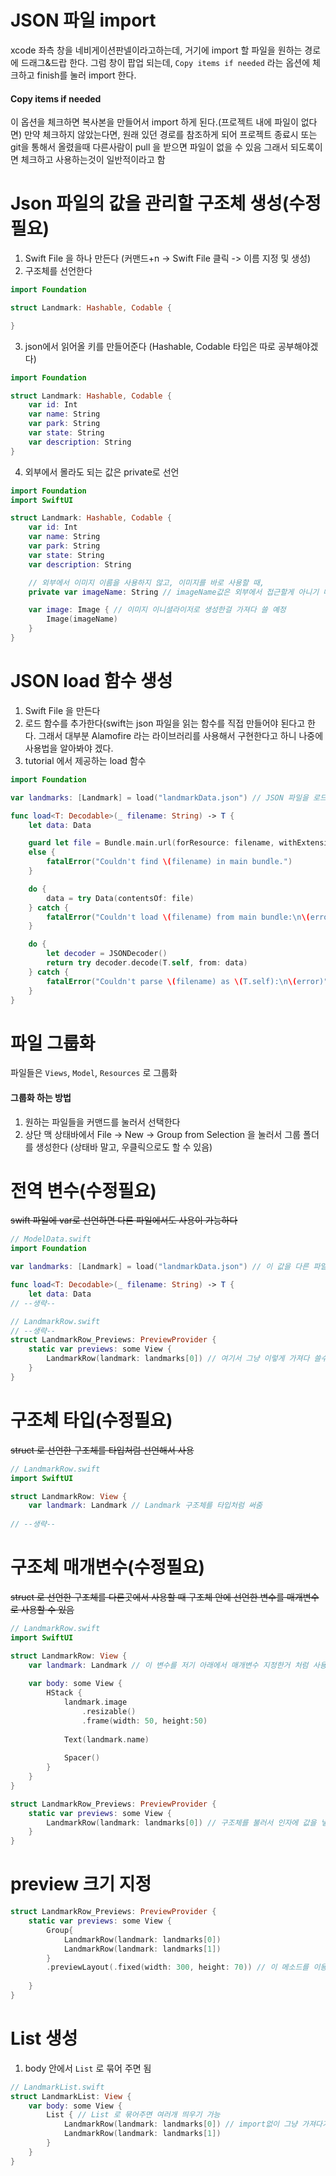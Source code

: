 # JSON 파일 import
xcode 좌측 창을 네비게이션판넬이라고하는데, 거기에 import 할 파일을 원하는 경로에 드래그&드랍 한다.
그럼 창이 팝업 되는데, `Copy items if needed` 라는 옵션에 체크하고 finish를 눌러 import 한다.

#### Copy items if needed 
이 옵션을 체크하면 복사본을 만들어서 import 하게 된다.(프로젝트 내에 파일이 없다면)
만약 체크하지 않았는다면, 
원래 있던 경로를 참조하게 되어 프로젝트 종료시 또는 git을 통해서 올렸을때 다른사람이 pull 을 받으면 파일이 없을 수 있음
그래서 되도록이면 체크하고 사용하는것이 일반적이라고 함

# Json 파일의 값을 관리할 구조체 생성(수정 필요)
1. Swift File 을 하나 만든다 (커맨드+n -> Swift File 클릭 -> 이름 지정 및 생성)
2. 구조체를 선언한다
  ```swift
  import Foundation

  struct Landmark: Hashable, Codable {

  }
  ```
3. json에서 읽어올 키를 만들어준다 (Hashable, Codable 타입은 따로 공부해야겠다)
  ```swift
  import Foundation

  struct Landmark: Hashable, Codable {
      var id: Int
      var name: String
      var park: String
      var state: String
      var description: String
  }
  ```
4. 외부에서 몰라도 되는 값은 private로 선언
  ```swift
  import Foundation
  import SwiftUI

  struct Landmark: Hashable, Codable {
      var id: Int
      var name: String
      var park: String
      var state: String
      var description: String

      // 외부에서 이미지 이름을 사용하지 않고, 이미지를 바로 사용할 때,
      private var imageName: String // imageName값은 외부에서 접근할게 아니기 때문에 private

      var image: Image { // 이미지 이니셜라이저로 생성한걸 가져다 쓸 예정
          Image(imageName)
      }
  }
  ```
  
# JSON load 함수 생성
1. Swift File 을 만든다
2. 로드 함수를 추가한다(swift는 json 파일을 읽는 함수를 직접 만들어야 된다고 한다. 그래서 대부분 Alamofire 라는 라이브러리를 사용해서 구현한다고 하니 나중에 사용법을 알아봐야 겠다.
3. tutorial 에서 제공하는 load 함수
  ```swift
  import Foundation
  
  var landmarks: [Landmark] = load("landmarkData.json") // JSON 파일을 로드 시켜서 번수에 담는다

  func load<T: Decodable>(_ filename: String) -> T {
      let data: Data

      guard let file = Bundle.main.url(forResource: filename, withExtension: nil)
      else {
          fatalError("Couldn't find \(filename) in main bundle.")
      }

      do {
          data = try Data(contentsOf: file)
      } catch {
          fatalError("Couldn't load \(filename) from main bundle:\n\(error)")
      }

      do {
          let decoder = JSONDecoder()
          return try decoder.decode(T.self, from: data)
      } catch {
          fatalError("Couldn't parse \(filename) as \(T.self):\n\(error)")
      }
  }
  ```
  
# 파일 그룹화
파일들은 `Views`, `Model`, `Resources` 로 그룹화
#### 그룹화 하는 방법
1. 원하는 파일들을 커맨드를 눌러서 선택한다
2. 상단 맥 상태바에서 File -> New -> Group from Selection 을 눌러서 그룹 폴더를 생성한다 (상태바 말고, 우클릭으로도 할 수 있음)


# 전역 변수(수정필요)
~~swift 파일에 var로 선언하면 다른 파일에서도 사용이 가능하다~~
```swift
// ModelData.swift
import Foundation

var landmarks: [Landmark] = load("landmarkData.json") // 이 값을 다른 파일에서 그냥 사용하니까 사용이 됨

func load<T: Decodable>(_ filename: String) -> T {
    let data: Data
// --생략--
```

```swift
// LandmarkRow.swift
// --생략--
struct LandmarkRow_Previews: PreviewProvider {
    static var previews: some View {
        LandmarkRow(landmark: landmarks[0]) // 여기서 그냥 이렇게 가져다 쓸수 있음
    }
}
```

# 구조체 타입(수정필요)
~~struct 로 선언한 구조체를 타입처럼 선언해서 사용~~
```swift
// LandmarkRow.swift
import SwiftUI

struct LandmarkRow: View {
    var landmark: Landmark // Landmark 구조체를 타입처럼 써줌
    
// --생략--
```

# 구조체 매개변수(수정필요)
~~struct 로 선언한 구조체를 다른곳에서 사용할 때 구조체 안에 선언한 변수를 매개변수로 사용할 수 있음~~
```swift
// LandmarkRow.swift
import SwiftUI

struct LandmarkRow: View {
    var landmark: Landmark // 이 변수를 저기 아래에서 매개변수 지정한거 처럼 사용
    
    var body: some View {
        HStack {
            landmark.image
                .resizable()
                .frame(width: 50, height:50)
            
            Text(landmark.name)
            
            Spacer()
        }
    }
}

struct LandmarkRow_Previews: PreviewProvider {
    static var previews: some View {
        LandmarkRow(landmark: landmarks[0]) // 구조체를 불러서 인자에 값을 넣어주는 방식으로 사용
    }
}
```


# preview 크기 지정

```swift
struct LandmarkRow_Previews: PreviewProvider {
    static var previews: some View {
        Group{
            LandmarkRow(landmark: landmarks[0])
            LandmarkRow(landmark: landmarks[1])
        }
        .previewLayout(.fixed(width: 300, height: 70)) // 이 메소드를 이용해서 크기를 지정해서 볼 수 있음
        
    }
}
```

# List 생성
1. body 안에서 `List` 로 묶어 주면 됨

```swift
// LandmarkList.swift
struct LandmarkList: View {
    var body: some View {
        List { // List 로 묶어주면 여러개 띄우기 가능
            LandmarkRow(landmark: landmarks[0]) // import없이 그냥 가져다가 사용 가능
            LandmarkRow(landmark: landmarks[1])
        }
    }
}
```

